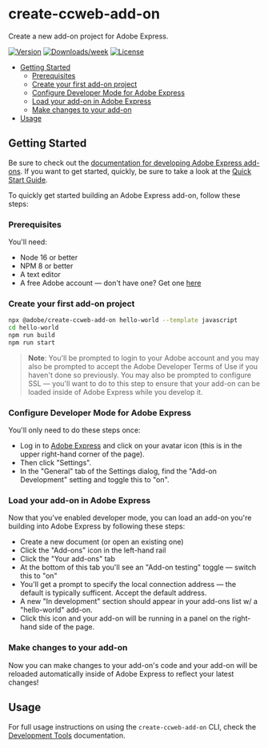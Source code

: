 # create-ccweb-add-on

Create a new add-on project for Adobe Express.

[![Version](https://img.shields.io/npm/v/@adobe/create-ccweb-add-on.svg)](https://npmjs.org/package/@adobe/create-ccweb-add-on)
[![Downloads/week](https://img.shields.io/npm/dw/@adobe/create-ccweb-add-on.svg)](https://npmjs.org/package/@adobe/create-ccweb-add-on)
[![License](https://img.shields.io/badge/License-MIT-blue.svg)](https://opensource.org/license/mit)

<!-- toc -->

-   [Getting Started](#getting-started)
    -   [Prerequisites](#prerequisites)
    -   [Create your first add-on project](#create-your-first-add-on-project)
    -   [Configure Developer Mode for Adobe Express](#configure-developer-mode-for-adobe-express)
    -   [Load your add-on in Adobe Express](#load-your-add-on-in-adobe-express)
    -   [Make changes to your add-on](#make-changes-to-your-add-on)
-   [Usage](#usage)
<!-- tocstop -->

## Getting Started

Be sure to check out the [documentation for developing Adobe Express add-ons](https://developer.adobe.com/express/add-ons/). If you want to get started, quickly, be sure to take a look at the [Quick Start Guide](https://developer.adobe.com/express/add-ons/docs/guides/getting_started/quickstart/).

To quickly get started building an Adobe Express add-on, follow these steps:

### Prerequisites

You'll need:

-   Node 16 or better
-   NPM 8 or better
-   A text editor
-   A free Adobe account — don't have one? Get one [here](https://www.adobe.com/express/)

### Create your first add-on project

```sh
npx @adobe/create-ccweb-add-on hello-world --template javascript
cd hello-world
npm run build
npm run start
```

> **Note**: You'll be prompted to login to your Adobe account and you may also be prompted to accept the Adobe Developer Terms of Use if you haven't done so previously. You may also be prompted to configure SSL — you'll want to do to this step to ensure that your add-on can be loaded inside of Adobe Express while you develop it.

### Configure Developer Mode for Adobe Express

You'll only need to do these steps once:

-   Log in to [Adobe Express](https://new.express.adobe.com) and click on your avatar icon (this is in the upper right-hand corner of the page).
-   Then click "Settings".
-   In the "General" tab of the Settings dialog, find the "Add-on Development" setting and toggle this to "on".

### Load your add-on in Adobe Express

Now that you've enabled developer mode, you can load an add-on you're building into Adobe Express by following these steps:

-   Create a new document (or open an existing one)
-   Click the "Add-ons" icon in the left-hand rail
-   Click the "Your add-ons" tab
-   At the bottom of this tab you'll see an "Add-on testing" toggle — switch this to "on"
-   You'll get a prompt to specify the local connection address — the default is typically sufficent. Accept the default address.
-   A new "In development" section should appear in your add-ons list w/ a "hello-world" add-on.
-   Click this icon and your add-on will be running in a panel on the right-hand side of the page.

### Make changes to your add-on

Now you can make changes to your add-on's code and your add-on will be reloaded automatically inside of Adobe Express to reflect your latest changes!

## Usage

For full usage instructions on using the `create-ccweb-add-on` CLI, check the [Development Tools](https://developer.adobe.com/express/add-ons/docs/guides/getting_started/dev_tooling/) documentation.
